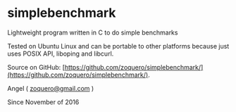 # simplebenchmark
Lightweight program written in C to do simple benchmarks

Tested on Ubuntu Linux and can be portable to other platforms because just uses POSIX API, liboping and libcurl.

Source on GitHub: [https://github.com/zoquero/simplebenchmark/](https://github.com/zoquero/simplebenchmark/).

Angel ( zoquero@gmail.com )

Since November of 2016
